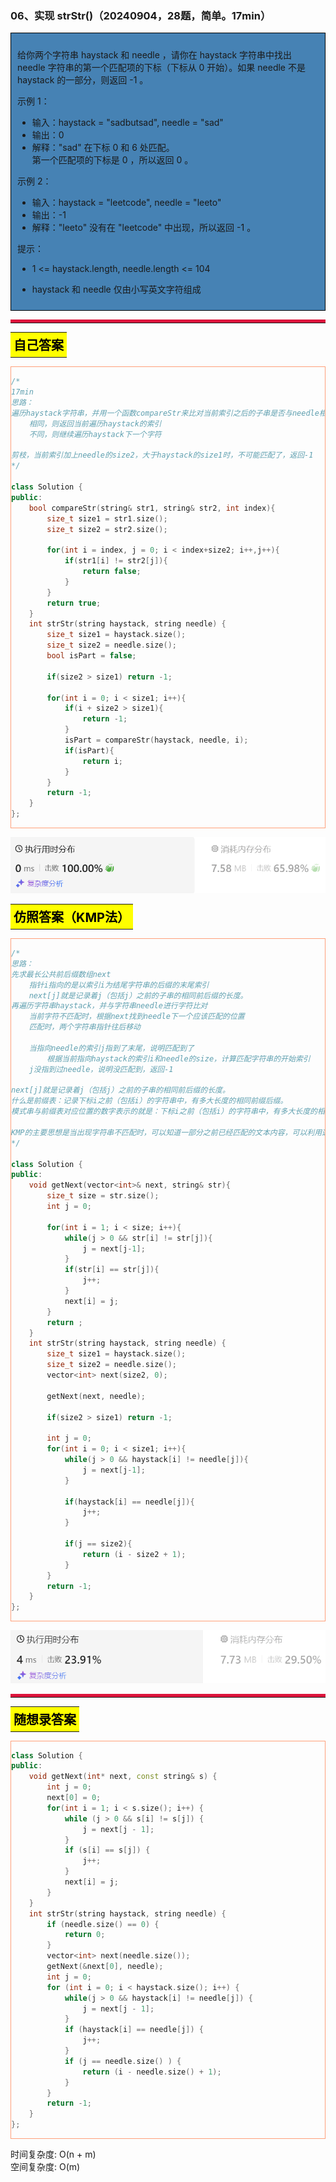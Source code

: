 ### 06、实现 strStr()（20240904，28题，简单。17min）
<div style="border: 1px solid black; padding: 10px; background-color: SteelBlue;">

给你两个字符串 haystack 和 needle ，请你在 haystack 字符串中找出 needle 字符串的第一个匹配项的下标（下标从 0 开始）。如果 needle 不是 haystack 的一部分，则返回  -1 。

示例 1：

- 输入：haystack = "sadbutsad", needle = "sad"
- 输出：0
- 解释："sad" 在下标 0 和 6 处匹配。  
第一个匹配项的下标是 0 ，所以返回 0 。  

示例 2：

- 输入：haystack = "leetcode", needle = "leeto"
- 输出：-1
- 解释："leeto" 没有在 "leetcode" 中出现，所以返回 -1 。
 

提示：

- 1 <= haystack.length, needle.length <= 104
- haystack 和 needle 仅由小写英文字符组成

  </p>
</div>

<hr style="border-top: 5px solid #DC143C;">
<table>
  <tr>
    <td bgcolor="Yellow" style="padding: 5px; border: 0px solid black;">
      <span style="font-weight: bold; font-size: 20px;color: black;">
      自己答案 
      </span>
    </td>
  </tr>
</table>
<div style="padding: 0px; border: 1.5px solid LightSalmon; margin-bottom: 10px;">

```C++ {.line-numbers}
/*
17min
思路：
遍历haystack字符串，并用一个函数compareStr来比对当前索引之后的子串是否与needle相同
    相同，则返回当前遍历haystack的索引
    不同，则继续遍历haystack下一个字符

剪枝，当前索引加上needle的size2，大于haystack的size1时，不可能匹配了，返回-1
*/

class Solution {
public:
    bool compareStr(string& str1, string& str2, int index){
        size_t size1 = str1.size();
        size_t size2 = str2.size();

        for(int i = index, j = 0; i < index+size2; i++,j++){
            if(str1[i] != str2[j]){
                return false;
            }
        }
        return true;
    }
    int strStr(string haystack, string needle) {
        size_t size1 = haystack.size();
        size_t size2 = needle.size();
        bool isPart = false;

        if(size2 > size1) return -1;

        for(int i = 0; i < size1; i++){
            if(i + size2 > size1){
                return -1;
            }
            isPart = compareStr(haystack, needle, i);
            if(isPart){
                return i;
            }
        }
        return -1;
    }
};
```

</div>

![alt text](image/3cdeda2ad2cf558ee8c0ea577496c6d.png)

<table>
  <tr>
    <td bgcolor="Yellow" style="padding: 5px; border: 0px solid black;">
      <span style="font-weight: bold; font-size: 20px;color: black;">
      仿照答案（KMP法）
      </span>
    </td>
  </tr>
</table>

<div style="padding: 0px; border: 1.5px solid LightSalmon; margin-bottom: 10px">

```C++ {.line-numbers}
/*
思路：
先求最长公共前后缀数组next
    指针i指向的是以索引i为结尾字符串的后缀的末尾索引
    next[j]就是记录着j（包括j）之前的子串的相同前后缀的长度。
再遍历字符串haystack，并与字符串needle进行字符比对
    当前字符不匹配时，根据next找到needle下一个应该匹配的位置
    匹配时，两个字符串指针往后移动

    当指向needle的索引j指到了末尾，说明匹配到了
        根据当前指向haystack的索引i和needle的size，计算匹配字符串的开始索引
    j没指到过needle，说明没匹配到，返回-1

next[j]就是记录着j（包括j）之前的子串的相同前后缀的长度。
什么是前缀表：记录下标i之前（包括i）的字符串中，有多大长度的相同前缀后缀。
模式串与前缀表对应位置的数字表示的就是：下标i之前（包括i）的字符串中，有多大长度的相同前缀后缀。

KMP的主要思想是当出现字符串不匹配时，可以知道一部分之前已经匹配的文本内容，可以利用这些信息避免从头再去做匹配了。
*/

class Solution {
public:
    void getNext(vector<int>& next, string& str){
        size_t size = str.size();
        int j = 0;

        for(int i = 1; i < size; i++){
            while(j > 0 && str[i] != str[j]){
                j = next[j-1];
            }
            if(str[i] == str[j]){
                j++;
            }
            next[i] = j;
        }
        return ;
    }
    int strStr(string haystack, string needle) {
        size_t size1 = haystack.size();
        size_t size2 = needle.size();
        vector<int> next(size2, 0);

        getNext(next, needle);

        if(size2 > size1) return -1;

        int j = 0;
        for(int i = 0; i < size1; i++){
            while(j > 0 && haystack[i] != needle[j]){
                j = next[j-1];
            }

            if(haystack[i] == needle[j]){
                j++;
            }

            if(j == size2){
                return (i - size2 + 1);
            }
        }
        return -1;
    }
};
```
</div>

![alt text](image/52441aa404a34f953bc7acfc42d4bac.png)

<hr style="border-top: 5px solid #DC143C;">

<table>
  <tr>
    <td bgcolor="Yellow" style="padding: 5px; border: 0px solid black;">
      <span style="font-weight: bold; font-size: 20px;color: black;">
      随想录答案
      </span>
    </td>
  </tr>
</table>

<div style="padding: 0px; border: 1.5px solid LightSalmon; margin-bottom: 10px">

```C++ {.line-numbers}
class Solution {
public:
    void getNext(int* next, const string& s) {
        int j = 0;
        next[0] = 0;
        for(int i = 1; i < s.size(); i++) {
            while (j > 0 && s[i] != s[j]) {
                j = next[j - 1];
            }
            if (s[i] == s[j]) {
                j++;
            }
            next[i] = j;
        }
    }
    int strStr(string haystack, string needle) {
        if (needle.size() == 0) {
            return 0;
        }
        vector<int> next(needle.size());
        getNext(&next[0], needle);
        int j = 0;
        for (int i = 0; i < haystack.size(); i++) {
            while(j > 0 && haystack[i] != needle[j]) {
                j = next[j - 1];
            }
            if (haystack[i] == needle[j]) {
                j++;
            }
            if (j == needle.size() ) {
                return (i - needle.size() + 1);
            }
        }
        return -1;
    }
};
```
</div>

时间复杂度: O(n + m)  
空间复杂度: O(m)